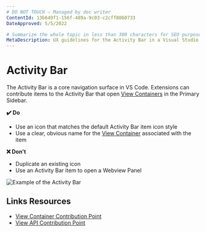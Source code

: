 ```yaml
---
# DO NOT TOUCH — Managed by doc writer
ContentId: 13b649f1-156f-489a-9c03-c2cff8060733
DateApproved: 5/5/2022

# Summarize the whole topic in less than 300 characters for SEO purpose
MetaDescription: UX guidelines for the Activity Bar in a Visual Studio Code extension.
---
```


# Activity Bar

The Activity Bar is a core navigation surface in VS Code. Extensions can contribute items to the Activity Bar that open [View Containers](/api/ux-guidelines/views#view-containers) in the Primary Sidebar.

**✔️ Do**

- Use an icon that matches the default Activity Bar item icon style
- Use a clear, obvious name for the [View Container](/api/ux-guidelines/views#view-containers) associated with the item

**❌ Don't**

- Duplicate an existing icon
- Use an Activity Bar item to open a Webview Panel

![Example of the Activity Bar](images/examples/activity-bar.png)

## Links Resources

- [View Container Contribution Point](/api/references/contribution-points#contributes.viewsContainers)
- [View API Contribution Point](/api/references/contribution-points#contributes.views)
